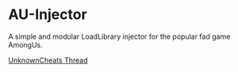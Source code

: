 # AU-Injector
A simple and modular LoadLibrary injector for the popular fad game AmongUs.

[UnknownCheats Thread](https://www.unknowncheats.me/forum/among-us/418923-auinjector.html)
